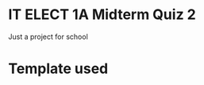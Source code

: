 # IT ELECT 1A Midterm Quiz 2
Just a project for school
# Template used
[]([url](http://www.mashup-template.com/preview.html?template=energy))
